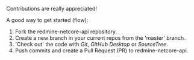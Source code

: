 Contributions are really appreciated!

A good way to get started (flow):

1. Fork the redmine-netcore-api repository.
2. Create a new branch in your current repos from the 'master' branch.
3. 'Check out' the code with *Git*, *GitHub Desktop* or *SourceTree*.
4. Push commits and create a Pull Request (PR) to redmine-netcore-api.
